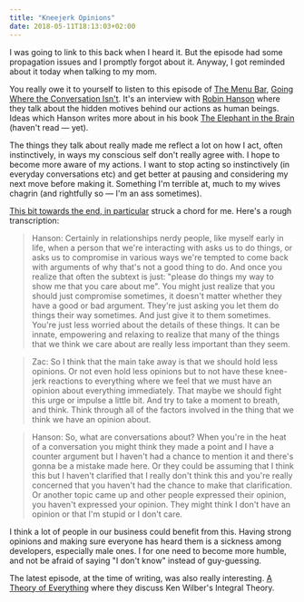```yaml
---
title: "Kneejerk Opinions"
date: 2018-05-11T18:13:03+02:00
---
```


I was going to link to this back when I heard it. But the episode had some propagation issues and I promptly forgot about it. Anyway, I got reminded about it today when talking to my mom.

You really owe it to yourself to listen to this episode of [The Menu Bar](http://www.themenu.bar/), [Going Where the Conversation Isn't](https://overcast.fm/+LrZtY2Dv0). It's an interview with [Robin Hanson](https://en.wikipedia.org/wiki/Robin_Hanson) where they talk about the hidden motives behind our actions as human beings. Ideas which Hanson writes more about in his book [The Elephant in the Brain](http://elephantinthebrain.com) (haven't read — yet).

The things they talk about really made me reflect a lot on how I act, often instinctively, in ways my conscious self don't really agree with. I hope to become more aware of my actions. I want to stop acting so instinctively (in everyday conversations etc) and get better at pausing and considering my next move before making it. Something I'm terrible at, much to my wives chagrin (and rightfully so — I'm an ass sometimes).

[This bit towards the end, in particular](https://overcast.fm/+LrZtY2Dv0/1:12:56) struck a chord for me. Here's a rough transcription:

> Hanson: Certainly in relationships nerdy people, like myself early in life, when a person that we're interacting with asks us to do things, or asks us to compromise in various ways we're tempted to come back with arguments of why that's not a good thing to do. And once you realize that often the subtext is just: "please do things my way to show me that you care about me". You might just realize that you should just compromise sometimes, it doesn't matter whether they have a good or bad argument. They're just asking you let them do things their way sometimes. And just give it to them sometimes. You're just less worried about the details of these  things. It can be innate, empowering and relaxing to realize that many of the things that we think we care about are really less important than they seem.

> Zac: So I think that the main take away is that we should hold less opinions. Or not even hold less opinions but to not have these knee-jerk reactions to everything where we feel that we must have an opinion about everything immediately. That maybe we should fight this urge or impulse a little bit. And try to take a moment to breath, and think. Think through all of the factors involved in the thing that we think we have an opinion about.

> Hanson: So, what are conversations about? When you're in the heat of a conversation you might think they made a point and I have a counter argument but I haven't had a chance to mention it and there's gonna be a mistake made here. Or they could be assuming that I think this but I haven't clarified that I really don't think this and you're really concerned that you haven't had the chance to make that clarification. Or another topic came up and other people expressed their opinion, you haven't expressed your opinion. They might think I don't have an opinion or that I'm stupid or I don't care.

I think a lot of people in our business could benefit from this. Having strong opinions and making sure everyone has heard them is a sickness among developers, especially male ones. I for one need to become more humble, and not be afraid of saying "I don't know" instead of guy-guessing.

The latest episode, at the time of writing, was also really interesting. [A Theory of Everything](http://www.themenu.bar/show/2018/5/4/the-menu-bar-episode-15-a-theory-of-everything) where they discuss Ken Wilber's Integral Theory.
